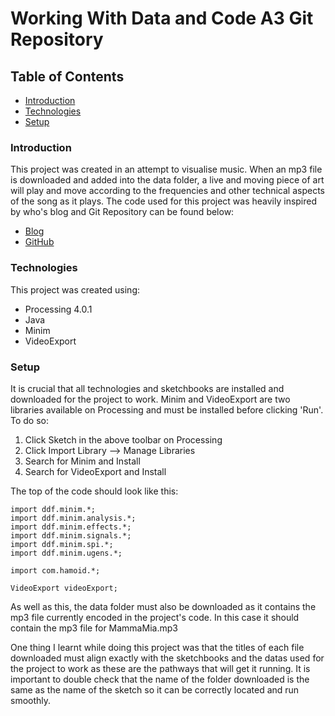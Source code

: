 # Working With Data and Code A3 Git Repository 
## Table of Contents
* [Introduction](###Introduction)
* [Technologies](###Technologies)
* [Setup](###Setup)
### Introduction
This project was created in an attempt to visualise music. When an mp3 file is downloaded and added into the data folder, a live and moving piece of art will play and move according to the frequencies and other technical aspects of the song as it plays. The code used for this project was heavily inspired by who's blog and Git Repository can be found below:
* [Blog](https://www.generativehut.com/post/using-processing-for-music-visualization)
* [GitHub](https://github.com/kassianh/imperative_visualizer)

### Technologies
This project was created using:

* Processing 4.0.1
* Java
* Minim
* VideoExport
### Setup
It is crucial that all technologies and sketchbooks are installed and downloaded for the project to work. 
Minim and VideoExport are two libraries available on Processing and must be installed before clicking 'Run'.
To do so:
1. Click Sketch in the above toolbar on Processing
2. Click Import Library --> Manage Libraries
3. Search for Minim and Install
4. Search for VideoExport and Install

The top of the code should look like this:
```
import ddf.minim.*;
import ddf.minim.analysis.*;
import ddf.minim.effects.*;
import ddf.minim.signals.*;
import ddf.minim.spi.*;
import ddf.minim.ugens.*;

import com.hamoid.*;

VideoExport videoExport;
```
As well as this, the data folder must also be downloaded as it contains the mp3 file currently encoded in the project's code. In this case it should contain the mp3 file for MammaMia.mp3

One thing I learnt while doing this project was that the titles of each file downloaded must align exactly with the sketchbooks and the datas used for the project to work as these are the pathways that will get it running. It is important to double check that the name of the folder downloaded is the same as the name of the sketch so it can be correctly located and run smoothly.
